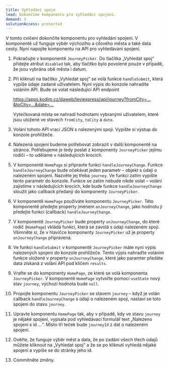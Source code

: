 ```yaml
---
title: Vyhledání spoje
lead: Dokončíme komponentu pro vyhledání spojení.
demand: 3
solutionAccess: protected
---
```


V tomto cvičení dokončíte komponentu pro vyhledání spojení. V komponentě už funguje výběr výchozího a cílového města a také data cesty. Nyní napojíte komponentu
na API pro vyhledávání spojení.

1. Pokračujte v komponentě `JourneyPicker`. Do tlačítka „Vyhledat spoj“ přidejte atribut `disabled` tak, aby tlačítko bylo povolené pouze v případě, že jsou vybrána obě města i datum.
1. Při kliknutí na tlačítko „Vyhledat spoj“ se volá funkce `handleSubmit`, která vypíše údaje zadané uživatelem. Nyní výpis do konzole nahradíte voláním API. Bude se volat následující API endpoint

   https://apps.kodim.cz/daweb/leviexpress/api/journey?fromCity=…&toCity=…&date=…

   Vytečkovaná místa se nahradí hodnotami vybranými uživatelem, které jsou uložené ve stavech `fromCity`, `toCity` a `date`.

1. Volání tohoto API vrací JSON s nalezenými spoji. Vypište si výstup do konzole prohlížeče.
1. Nalezená spojení budeme potřebovat zobrazit v další komponentě na stránce. Potřebujeme je tedy poslat z komponenty `JourneyPicker` jejímu rodiči – to uděláme v následujících krocích.
1. V komponentě `HomePage` si připravte funkci `handleJourneyChange`. Funkce `handleJourneyChange` bude očekávat jeden parametr – objekt s údaji o nalezeném spojení. Nazvěte jej třeba `journey`. Ve funkci zatím vypište tento parametr do konzole. Funkce se zatím nebude nikde volat – volání zajistíme v následujících krocích, kde bude funkce `handleJourneyChange` sloužit jako callback předaný do komponenty `JourneyPicker`.
1. V komponentě `HomePage` používáte komponentu `JourneyPicker`. Této komponentě předejte property jménem `onJourneyChange`, jako hodnotu jí předejte funkci (callback) `handleJourneyChange`.
1. V komponentě `JourneyPicker` bude property `onJourneyChange`, do které rodič (`HomePage`) vkládá funkci, která se zavolá s údaji nalezeném spoji. Všimněte si, že v hlavičce komponenty `JourneyPicker` už je property `onJourneyChange` připravená.
1. Ve funkci `handleSubmit` v komponentě `JourneyPicker` máte nyní výpis nalezených spojení do konzole prohlížeče. Tento výpis nahraďte voláním funkce uložené v property `onJourneyChange`, které jako paramter předáte data získaná z volání API pod klíčem `results`.
1. Vraťte se do komponenty `HomePage`, ze které se volá komponenta `JourneyPicker`. V komponentě `HomePage` vytvořte pomocí `useState` nový stav `journey`, výchozí hodnota bude `null`.
1. Propojte komponentu `JourneyPicker` se stavem `journey` – když je volán callback `handleJourneyChange` s údaji o nalezeném spoji, nastaví se toto spojení do stavu `journey`.
1. Upravte komponentu `HomePage` tak, aby v případě, kdy ve stavu `journey` je nějaké spojení, vypsala pod vyhledávací formulář text „Nalezeno spojení s id …“. Místo tří teček bude `journeyId` z dat o nalezeném spojení.
1. Ověřte, že funguje výběr měst a data, že po zadání všech třech údajů můžete kliknout na „Vyhledat spoj“ a že se po kliknutí vyhledá nějaké spojení a vypíše se do stránky jeho id.
1. Commitněte změny.
